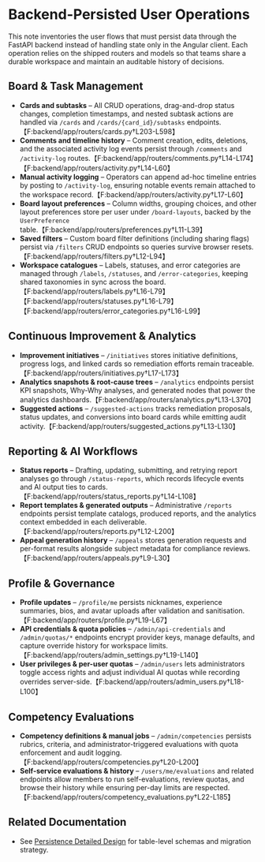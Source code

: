 # Backend-Persisted User Operations

This note inventories the user flows that must persist data through the FastAPI backend instead of handling state only in the Angular client. Each operation relies on the shipped routers and models so that teams share a durable workspace and maintain an auditable history of decisions.

## Board & Task Management
- **Cards and subtasks** – All CRUD operations, drag-and-drop status changes, completion timestamps, and nested subtask actions are handled via `/cards` and `/cards/{card_id}/subtasks` endpoints.【F:backend/app/routers/cards.py†L203-L598】
- **Comments and timeline history** – Comment creation, edits, deletions, and the associated activity log events persist through `/comments` and `/activity-log` routes.【F:backend/app/routers/comments.py†L14-L174】【F:backend/app/routers/activity.py†L14-L60】
- **Manual activity logging** – Operators can append ad-hoc timeline entries by posting to `/activity-log`, ensuring notable events remain attached to the workspace record.【F:backend/app/routers/activity.py†L17-L60】
- **Board layout preferences** – Column widths, grouping choices, and other layout preferences store per user under `/board-layouts`, backed by the `UserPreference` table.【F:backend/app/routers/preferences.py†L11-L39】
- **Saved filters** – Custom board filter definitions (including sharing flags) persist via `/filters` CRUD endpoints so queries survive browser resets.【F:backend/app/routers/filters.py†L12-L94】
- **Workspace catalogues** – Labels, statuses, and error categories are managed through `/labels`, `/statuses`, and `/error-categories`, keeping shared taxonomies in sync across the board.【F:backend/app/routers/labels.py†L16-L79】【F:backend/app/routers/statuses.py†L16-L79】【F:backend/app/routers/error_categories.py†L16-L99】

## Continuous Improvement & Analytics
- **Improvement initiatives** – `/initiatives` stores initiative definitions, progress logs, and linked cards so remediation efforts remain traceable.【F:backend/app/routers/initiatives.py†L17-L173】
- **Analytics snapshots & root-cause trees** – `/analytics` endpoints persist KPI snapshots, Why-Why analyses, and generated nodes that power the analytics dashboards.【F:backend/app/routers/analytics.py†L13-L370】
- **Suggested actions** – `/suggested-actions` tracks remediation proposals, status updates, and conversions into board cards while emitting audit activity.【F:backend/app/routers/suggested_actions.py†L13-L130】

## Reporting & AI Workflows
- **Status reports** – Drafting, updating, submitting, and retrying report analyses go through `/status-reports`, which records lifecycle events and AI output ties to cards.【F:backend/app/routers/status_reports.py†L14-L108】
- **Report templates & generated outputs** – Administrative `/reports` endpoints persist template catalogs, produced reports, and the analytics context embedded in each deliverable.【F:backend/app/routers/reports.py†L12-L200】
- **Appeal generation history** – `/appeals` stores generation requests and per-format results alongside subject metadata for compliance reviews.【F:backend/app/routers/appeals.py†L9-L30】

## Profile & Governance
- **Profile updates** – `/profile/me` persists nicknames, experience summaries, bios, and avatar uploads after validation and sanitisation.【F:backend/app/routers/profile.py†L19-L67】
- **API credentials & quota policies** – `/admin/api-credentials` and `/admin/quotas/*` endpoints encrypt provider keys, manage defaults, and capture override history for workspace limits.【F:backend/app/routers/admin_settings.py†L19-L140】
- **User privileges & per-user quotas** – `/admin/users` lets administrators toggle access rights and adjust individual AI quotas while recording overrides server-side.【F:backend/app/routers/admin_users.py†L18-L100】

## Competency Evaluations
- **Competency definitions & manual jobs** – `/admin/competencies` persists rubrics, criteria, and administrator-triggered evaluations with quota enforcement and audit logging.【F:backend/app/routers/competencies.py†L20-L200】
- **Self-service evaluations & history** – `/users/me/evaluations` and related endpoints allow members to run self-evaluations, review quotas, and browse their history while ensuring per-day limits are respected.【F:backend/app/routers/competency_evaluations.py†L22-L185】

## Related Documentation
- See [Persistence Detailed Design](../persistence-detail-design.md) for table-level schemas and migration strategy.

